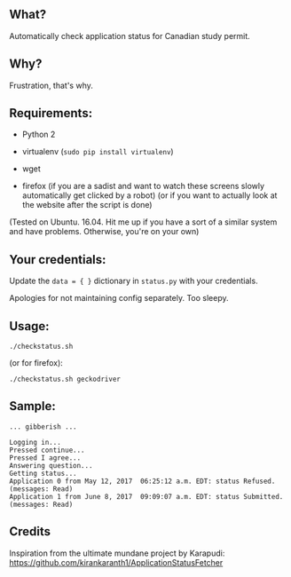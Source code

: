 ## What?

Automatically check application status for Canadian study permit. 

## Why? 

Frustration, that's why.

## Requirements:

- Python 2
- virtualenv (`sudo pip install virtualenv`)
- wget

- firefox (if you are a sadist and want to watch these screens slowly
  automatically get clicked by a robot) (or if you want to actually look at the
  website after the script is done)

(Tested on Ubuntu. 16.04. Hit me up if you have a sort of a similar system and
have problems. Otherwise, you're on your own)

## Your credentials:

Update the `data = { }` dictionary in `status.py` with your credentials.

Apologies for not maintaining config separately. Too sleepy.

## Usage:

`./checkstatus.sh`

(or for firefox):

`./checkstatus.sh geckodriver`

## Sample:

```
... gibberish ...

Logging in...
Pressed continue...
Pressed I agree...
Answering question...
Getting status...
Application 0 from May 12, 2017  06:25:12 a.m. EDT: status Refused. (messages: Read)
Application 1 from June 8, 2017  09:09:07 a.m. EDT: status Submitted. (messages: Read)

```

## Credits

Inspiration from the ultimate mundane project by Karapudi:
https://github.com/kirankaranth1/ApplicationStatusFetcher
